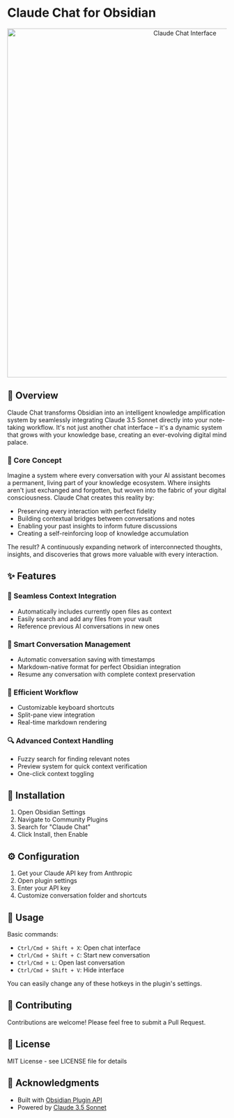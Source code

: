 # Claude Chat for Obsidian

<div align="center">
  <img src="https://i.imgur.com/YourImageID.png" alt="Claude Chat Interface" width="800"/>
</div>

## 🌟 Overview

Claude Chat transforms Obsidian into an intelligent knowledge amplification system by seamlessly integrating Claude 3.5 Sonnet directly into your note-taking workflow. It's not just another chat interface – it's a dynamic system that grows with your knowledge base, creating an ever-evolving digital mind palace.

### 🧠 Core Concept

Imagine a system where every conversation with your AI assistant becomes a permanent, living part of your knowledge ecosystem. Where insights aren't just exchanged and forgotten, but woven into the fabric of your digital consciousness. Claude Chat creates this reality by:

- Preserving every interaction with perfect fidelity
- Building contextual bridges between conversations and notes
- Enabling your past insights to inform future discussions
- Creating a self-reinforcing loop of knowledge accumulation

The result? A continuously expanding network of interconnected thoughts, insights, and discoveries that grows more valuable with every interaction.

## ✨ Features

### 🔄 Seamless Context Integration
- Automatically includes currently open files as context
- Easily search and add any files from your vault
- Reference previous AI conversations in new ones

### 📝 Smart Conversation Management
- Automatic conversation saving with timestamps
- Markdown-native format for perfect Obsidian integration
- Resume any conversation with complete context preservation

### 🎯 Efficient Workflow
- Customizable keyboard shortcuts
- Split-pane view integration
- Real-time markdown rendering

### 🔍 Advanced Context Handling
- Fuzzy search for finding relevant notes
- Preview system for quick context verification
- One-click context toggling

## 🚀 Installation

1. Open Obsidian Settings
2. Navigate to Community Plugins
3. Search for "Claude Chat"
4. Click Install, then Enable

## ⚙️ Configuration

1. Get your Claude API key from Anthropic
2. Open plugin settings
3. Enter your API key
4. Customize conversation folder and shortcuts

## 📖 Usage

Basic commands:
- `Ctrl/Cmd + Shift + X`: Open chat interface
- `Ctrl/Cmd + Shift + C`: Start new conversation
- `Ctrl/Cmd + L`: Open last conversation
- `Ctrl/Cmd + Shift + V`: Hide interface

You can easily change any of these hotkeys in the plugin's settings.

## 🤝 Contributing

Contributions are welcome! Please feel free to submit a Pull Request.

## 📄 License

MIT License - see LICENSE file for details

## 🙏 Acknowledgments

- Built with [Obsidian Plugin API](https://github.com/obsidianmd/obsidian-api)
- Powered by [Claude 3.5 Sonnet](https://www.anthropic.com/claude)